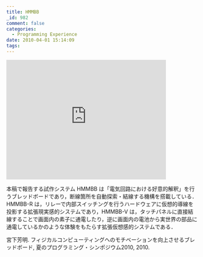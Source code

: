 ```yaml
---
title: HMMBB
_id: 982
comment: false
categories:
  - Programming Experience
date: 2010-04-01 15:14:09
tags:
---
```



<iframe width="420" height="315" src="https://www.youtube.com/embed/CAHaTn8PPjA" frameborder="0" allowfullscreen></iframe>

<!--more-->
本稿で報告する試作システム HMMBB は「電気回路における好意的解釈」を行うブレッドボードであり，断線箇所を自動探索・結線する機構を搭載している．HMMBB-R は，リレーで内部スイッチングを行うハードウェアに仮想的導線を投影する拡張現実感的システムであり，HMMBB-V は，タッチパネルに直接結線することで画面内の素子に通電したり，逆に画面内の電池から実世界の部品に通電しているかのような体験をもたらす拡張仮想感的システムである．

宮下芳明. フィジカルコンピューティングへのモチベーションを向上させるブレッドボード, 夏のプログラミング・シンポジウム2010, 2010.
